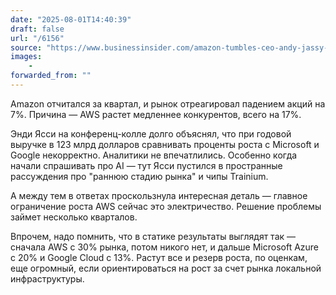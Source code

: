 ```yaml
---
date: "2025-08-01T14:40:39"
draft: false
url: "/6156"
source: "https://www.businessinsider.com/amazon-tumbles-ceo-andy-jassy-aws-cloud-ai-growth-concerns-2025-7?utm_source=Iterable&utm_medium=email&utm_campaign=Business%20Insider%20Today%20-%20August%201%202025"
images:
    -
forwarded_from: ""
---
```


Amazon отчитался за квартал, и рынок отреагировал падением акций на 7%. Причина — AWS растет медленнее конкурентов, всего на 17%.

Энди Ясси на конференц-колле долго объяснял, что при годовой выручке в 123 млрд долларов сравнивать проценты роста с Microsoft и Google некорректно. Аналитики не впечатлились. Особенно когда начали спрашивать про AI — тут Ясси пустился в пространные рассуждения про "раннюю стадию рынка" и чипы Trainium. 

А между тем в ответах проскользнула интересная деталь — главное ограничение роста AWS сейчас это электричество. Решение проблемы займет несколько кварталов.

Впрочем, надо помнить, что в статике результаты выглядят так — сначала AWS с 30% рынка, потом никого нет, и дальше Microsoft Azure с 20% и Google Cloud с 13%. Растут все и резерв роста, по оценкам, еще огромный, если ориентироваться на рост за счет рынка локальной инфраструктуры.
